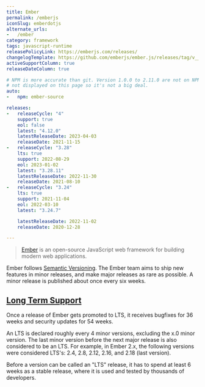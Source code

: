 ```yaml
---
title: Ember
permalink: /emberjs
iconSlug: emberdotjs
alternate_urls:
-   /ember
category: framework
tags: javascript-runtime
releasePolicyLink: https://emberjs.com/releases/
changelogTemplate: https://github.com/emberjs/ember.js/releases/tag/v__LATEST__
activeSupportColumn: true
releaseDateColumn: true

# NPM is more accurate than git. Version 1.0.0 to 2.11.0 are not on NPM, but 1.x and 2.x cycles are
# not displayed on this page so it's not a big deal.
auto:
-   npm: ember-source

releases:
-   releaseCycle: "4"
    support: true
    eol: false
    latest: "4.12.0"
    latestReleaseDate: 2023-04-03
    releaseDate: 2021-11-15
-   releaseCycle: "3.28"
    lts: true
    support: 2022-08-29
    eol: 2023-01-02
    latest: "3.28.11"
    latestReleaseDate: 2022-11-30
    releaseDate: 2021-08-10
-   releaseCycle: "3.24"
    lts: true
    support: 2021-11-04
    eol: 2022-03-10
    latest: "3.24.7"

    latestReleaseDate: 2022-11-02
    releaseDate: 2020-12-28

---
```


> [Ember](https://emberjs.com) is an open-source JavaScript web framework for building modern web applications.

Ember follows [Semantic Versioning](https://semver.org/). The Ember team aims to ship new features in minor releases, and make major releases as rare as possible. A minor release is published about once every six weeks.

## [Long Term Support](https://emberjs.com/releases/lts/)

Once a release of Ember gets promoted to LTS, it receives bugfixes for 36 weeks and security updates for 54 weeks.

An LTS is declared roughly every 4 minor versions, excluding the x.0 minor version. The last minor version before the next major release is also considered to be an LTS. For example, in Ember 2.x, the following versions were considered LTS's: 2.4, 2.8, 2.12, 2.16, and 2.18 (last version).

Before a version can be called an "LTS" release, it has to spend at least 6 weeks as a stable release, where it is used and tested by thousands of developers.
